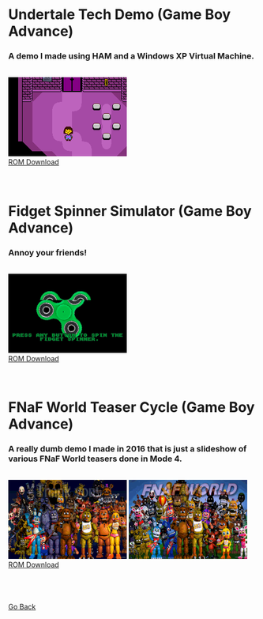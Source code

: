 <html>
<body>
<h1>Undertale Tech Demo (Game Boy Advance)</h1>
<h3>A demo I made using HAM and a Windows XP Virtual Machine.</h3> <br />
<img src="../images/archive-misc/undertale.png"><br />
<a href="../downloads/Undertale Tech Demo.gba">ROM Download</a><br />
<br />
<br />
<h1>Fidget Spinner Simulator (Game Boy Advance)</h1>
<h3>Annoy your friends!</h3> <br />
<img src="../images/archive-misc/fidget.png"><br />
<a href="../downloads/Fidget Spinner Simulator.gba">ROM Download</a><br />
<br />
<br />
<h1>FNaF World Teaser Cycle (Game Boy Advance)</h1>
<h3>A really dumb demo I made in 2016 that is just a slideshow of various FNaF World teasers done in Mode 4.</h3> <br />
<img src="../images/archive-misc/teasercyc0.png">
<img src="../images/archive-misc/teasercyc1.png"><br />
<a href="../downloads/FNaF World Teaser Cycle.gba">ROM Download</a><br />
<br />
<br />
</body>
<br />
<br />
<a href="../archive">Go Back</a>
</html>